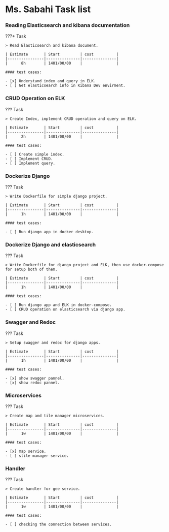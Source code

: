 # Ms. Sabahi Task list

### Reading Elasticsearch and kibana documentation
???+ Task

    > Read Elasticsearch and kibana document.

    | Estimate       | Start         | cost          | 
    |----------------|---------------|---------------|
    |      8h        | 1401/00/00    |               |

    #### test cases:

    - [x] Understand index and query in ELK.
    - [ ] Get elasticsearch info in Kibana Dev envirment.

### CRUD Operation on ELK
??? Task 

    > Create Index, implement CRUD operation and query on ELK.

    | Estimate       | Start         | cost          | 
    |----------------|---------------|---------------|
    |      2h        | 1401/00/00    |               |

    #### test cases:

    - [ ] Create simple index.
    - [ ] Implement CRUD.
    - [ ] Implement query.

### Dockerize Django
??? Task 

    > Write Dockerfile for simple django project.

    | Estimate       | Start         | cost          | 
    |----------------|---------------|---------------|
    |      1h        | 1401/00/00    |               |

    #### test cases:

    - [ ] Run django app in docker desktop.

### Dockerize Django and elasticsearch
??? Task 

    > Write Dockerfile for django project and ELK, then use docker-compose for setup both of them.

    | Estimate       | Start         | cost          | 
    |----------------|---------------|---------------|
    |      1h        | 1401/00/00    |               |

    #### test cases:

    - [ ] Run django app and ELK in docker-compose.
    - [ ] CRUD operation on elasticsearch via django app.

### Swagger and Redoc 
??? Task 

    > Setup swagger and redoc for django apps.

    | Estimate       | Start         | cost          | 
    |----------------|---------------|---------------|
    |      1h        | 1401/00/00    |               |

    #### test cases:

    - [x] show swagger pannel.
    - [x] show redoc pannel.
    
### Microservices
??? Task

    > Create map and tile manager microservices.
    
    | Estimate       | Start         | cost          | 
    |----------------|---------------|---------------|
    |      1w        | 1401/00/00    |               |
    
    #### test cases:
    
    - [x] map service.
    - [ ] stile manager service.
    
### Handler
??? Task

    > Create handler for gee service.
    
    | Estimate       | Start         | cost          | 
    |----------------|---------------|---------------|
    |      1w        | 1401/00/00    |               |
    
    #### test cases:
    
    - [ ] checking the connection between services.


